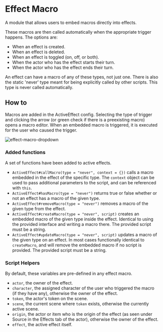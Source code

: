 # Effect Macro

A module that allows users to embed macros directly into effects.

These macros are then called automatically when the appropriate trigger happens. The options are:
* When an effect is created.
* When an effect is deleted.
* When an effect is toggled (on, off, or both).
* When the actor who has the effect starts their turn.
* When the actor who has the effect ends their turn.

An effect can have a macro of any of these types, not just one. There is also the static 'never' type meant for being explicitly called by other scripts. This type is never called automatically.

## How to
Macros are added in the ActiveEffect config. Selecting the type of trigger and clicking the arrow (or green check if there is a preexisting macro) opens a macro editor. When an embedded macro is triggered, it is executed for the user who caused the trigger.

![effect-macro-dropdown](https://user-images.githubusercontent.com/50169243/178143073-d4f1ddaa-edb4-4ecb-b4b8-152f06e5db36.png)

### Added functions
A set of functions have been added to active effects.
* `ActiveEffect#callMacro(type = "never", context = {})` calls a macro embedded in the effect of the specific type. The `context` object can be used to pass additional parameters to the script, and can be referenced with `this`.
* `ActiveEffect#hasMacro(type = "never")` returns true or false whether or not an effect has a macro of the given type.
* `ActiveEffect#removeMacro(type = "never")` removes a macro of the given type from the effect.
* `ActiveEffect#createMacro(type = "never", script)` creates an embedded macro of the given type inside the effect. Identical to using the provided interface and writing a macro there. The provided script must be a string.
* `ActiveEffect#updateMacro(type = "never", script)` updates a macro of the given type on an effect. In most cases functionally identical to `createMacro`, and will remove the embedded macro if no script is provided. The provided script must be a string.

### Script Helpers
By default, these variables are pre-defined in any effect macro.
* `actor`, the owner of the effect.
* `character`, the assigned character of the user who triggered the macro (if they have any), otherwise the owner of the effect.
* `token`, the actor's token on the scene.
* `scene`, the current scene where `token` exists, otherwise the currently active scene.
* `origin`, the actor or item who is the origin of the effect (as seen under Source in the Effects tab of the actor), otherwise the owner of the effect.
* `effect`, the active effect itself.

